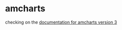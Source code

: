# amcharts

checking on the [documentation for amcharts version 3]






[documentation for amcharts version 3]:<https://docs.amcharts.com/3/>
